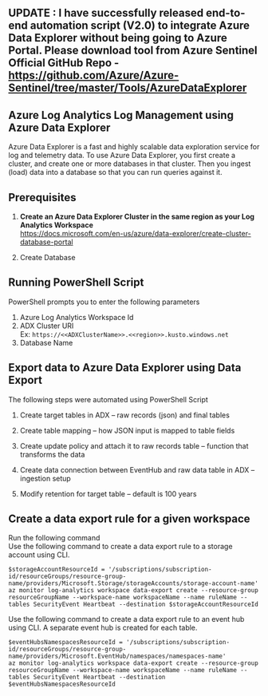 ## UPDATE : I have successfully released end-to-end automation script (V2.0) to integrate Azure Data Explorer without being going to Azure Portal. Please download tool from Azure Sentinel Official GitHub Repo - https://github.com/Azure/Azure-Sentinel/tree/master/Tools/AzureDataExplorer

## Azure Log Analytics Log Management using Azure Data Explorer  
Azure Data Explorer is a fast and highly scalable data exploration service for log and telemetry data. 
To use Azure Data Explorer, you first create a cluster, and create one or more databases in that cluster. 
Then you ingest (load) data into a database so that you can run queries against it.

## Prerequisites
1.	**Create an Azure Data Explorer Cluster in the same region as your Log Analytics Workspace**  
	https://docs.microsoft.com/en-us/azure/data-explorer/create-cluster-database-portal

2. Create Database

## Running PowerShell Script

PowerShell prompts you to enter the following parameters

1. Azure Log Analytics Workspace Id
2. ADX Cluster URI  
   Ex: `https://<<ADXClusterName>>.<<region>>.kusto.windows.net`
3. Database Name

## Export data to Azure Data Explorer using Data Export  
The following steps were automated using PowerShell Script

1. Create target tables in ADX – raw records (json) and final tables  

2. Create table mapping – how JSON input is mapped to table fields  

3. Create update policy and attach it to raw records table – function that transforms the data  

4. Create data connection between EventHub and raw data table in ADX – ingestion setup  

5. Modify retention for target table – default is 100 years  

## Create a data export rule for a given workspace 

Run the following command  
Use the following command to create a data export rule to a storage account using CLI.  
```
$storageAccountResourceId = '/subscriptions/subscription-id/resourceGroups/resource-group-name/providers/Microsoft.Storage/storageAccounts/storage-account-name'
az monitor log-analytics workspace data-export create --resource-group resourceGroupName --workspace-name workspaceName --name ruleName --tables SecurityEvent Heartbeat --destination $storageAccountResourceId
```  
Use the following command to create a data export rule to an event hub using CLI. A separate event hub is created for each table.  
```
$eventHubsNamespacesResourceId = '/subscriptions/subscription-id/resourceGroups/resource-group-name/providers/Microsoft.EventHub/namespaces/namespaces-name'
az monitor log-analytics workspace data-export create --resource-group resourceGroupName --workspace-name workspaceName --name ruleName --tables SecurityEvent Heartbeat --destination $eventHubsNamespacesResourceId
```


